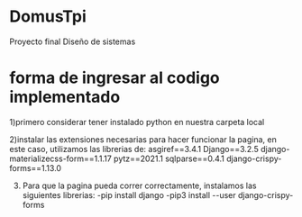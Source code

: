 # DomusTpi
 Proyecto final Diseño de sistemas

# forma de ingresar al codigo implementado
1)primero considerar tener instalado python en nuestra carpeta local

2)instalar las extensiones necesarias para hacer funcionar la pagina, en este caso, utilizamos las librerias de:
  asgiref==3.4.1
  Django==3.2.5
  django-materializecss-form==1.1.17
  pytz==2021.1
  sqlparse==0.4.1
  django-crispy-forms==1.13.0
  
3) Para que la pagina pueda correr correctamente, instalamos las siguientes librerias:
   -pip install django
   -pip3 install --user django-crispy-forms
